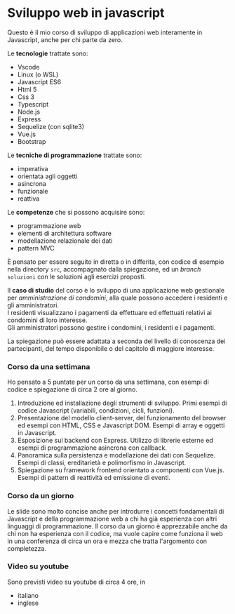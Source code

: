 # Sviluppo web in javascript

Questo è il mio corso di sviluppo di applicazioni web interamente in Javascript, anche per chi parte da zero.

Le **tecnologie** trattate sono:
- Vscode
- Linux (o WSL)
- Javascript ES6
- Html 5
- Css 3
- Typescript
- Node.js
- Express
- Sequelize (con sqlite3)
- Vue.js
- Bootstrap

Le **tecniche di programmazione** trattate sono:
- imperativa
- orientata agli oggetti
- asincrona
- funzionale
- reattiva

Le **competenze** che si possono acquisire sono:
- programmazione web
- elementi di architettura software
- modellazione relazionale dei dati
- pattern MVC

È pensato per essere seguito in diretta o in differita, con codice di esempio nella directory `src`, accompagnato dalla spiegazione, ed un *branch* `soluzioni` con le soluzioni agli esercizi proposti.

Il **caso di studio** del corso è lo sviluppo di una applicazione web gestionale per *amministrazione di condomini*, alla quale possono accedere i residenti e gli amministratori.  
I residenti visualizzano i pagamenti da effettuare ed effettuati relativi ai condomini di loro interesse.  
Gli amministratori possono gestire i condomini, i residenti e i pagamenti.

La spiegazione può essere adattata a seconda del livello di conoscenza dei partecipanti, del tempo disponibile o del capitolo di maggiore interesse.

### Corso da una settimana  
Ho pensato a 5 puntate per un corso da una settimana, con esempi di codice e spiegazione di circa 2 ore al giorno.
1) Introduzione ed installazione degli strumenti di sviluppo. Primi esempi di codice Javascript (variabili, condizioni, cicli, funzioni).
2) Presentazione del modello client-server, del funzionamento del browser ed esempi con HTML, CSS e Javascript DOM. Esempi di array e oggetti in Javascript.
3) Esposizione sul backend con Express. Utilizzo di librerie esterne ed esempi di programmazione asincrona con callback.
4) Panoramica sulla persistenza e modellazione dei dati con Sequelize. Esempi di classi, ereditarietà e polimorfismo in Javascript.
5) Spiegazione su framework frontend orientato a componenti con Vue.js. Esempi di pattern di reattività ed emissione di eventi.

### Corso da un giorno  
Le slide sono molto concise anche per introdurre i concetti fondamentali di Javascript e della programmazione web a chi ha già esperienza con altri linguaggi di programmazione. 
Il corso da un giorno è apprezzabile anche da chi non ha esperienza con il codice, ma vuole capire come funziona il web in una conferenza di circa un ora e mezza che tratta l'argomento con completezza.

### Video su youtube
Sono previsti video su youtube di circa 4 ore, in
- italiano
- inglese